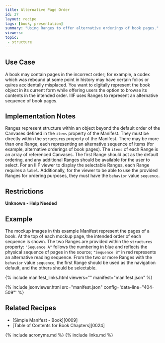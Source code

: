 ```yaml
---
title: Alternative Page Order
id: 27
layout: recipe
tags: [book, presentation]
summary: "Using Ranges to offer alternative orderings of book pages."
viewers:
topic:
 - structure
---
```


## Use Case

A book may contain pages in the incorrect order; for example, a codex which was rebound at some point in history may have certain folios or quires accidentally misplaced. You want to digitally represent the book object in its current form while offering users the option to browse its contents in the intended order. IIIF uses Ranges to represent an alternative sequence of book pages.

## Implementation Notes

Ranges represent structure within an object beyond the default order of the Canvases defined in the `items` property of the Manifest. They must be directly within the `structures` property of the Manifest.
There may be more than one Range, each representing an alternative sequence of items (for example, alternative orderings of book pages). The `items` of each Range is an array of referenced Canvases. The first Range should act as the default ordering, and any additional Ranges should be available for the user to select.
For an IIIF viewer to display the selectable Ranges, each Range requires a `label`. Additionally, for the viewer to be able to use the provided Ranges for ordering purposes, they must have the `behavior` value `sequence`.


## Restrictions

**Unknown - Help Needed**

## Example

The mockup images in this example Manifest represent the pages of a book. At the top of each mockup page, the intended order of each sequence is shown. The two Ranges are provided within the `structures` property: `"Sequence A"` follows the numbering in blue and reflects the physical sequence of pages in the source; `"Sequence B"` in red represents an alternative reading sequence. From the two or more Ranges with the `behavior` value `sequence`, the first Range should be used as the navigation default, and the others should be selectable.

{% include manifest_links.html viewers="" manifest="manifest.json" %}

{% include jsonviewer.html src="manifest.json" config='data-line="404-509"' %}

## Related Recipes

* [Simple Manifest - Book][0009]
* [Table of Contents for Book Chapters][0024]

{% include acronyms.md %}
{% include links.md %}
